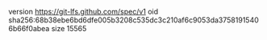 version https://git-lfs.github.com/spec/v1
oid sha256:68b38ebe6bd6dfe005b3208c535dc3c210af6c9053da37581915406b66f0abea
size 15565
